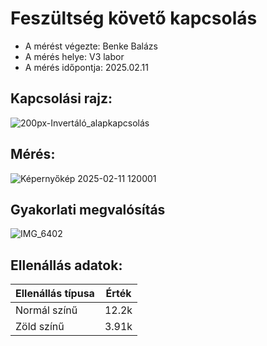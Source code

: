 # Feszültség követő kapcsolás

- A mérést végezte: Benke Balázs
- A mérés helye: V3 labor
- A mérés időpontja: 2025.02.11

## Kapcsolási rajz:
![200px-Invertáló_alapkapcsolás](https://github.com/user-attachments/assets/591e7511-cca6-4bd8-b31b-6d1a7a3e10c5)

## Mérés:
![Képernyőkép 2025-02-11 120001](https://github.com/user-attachments/assets/4fba8cc2-a1e6-417a-a35d-4aaa7df61ff8)

## Gyakorlati megvalósítás
![IMG_6402](https://github.com/user-attachments/assets/4b7c9370-30be-43de-96ca-449c94e7589b)

## Ellenállás adatok:
| Ellenállás típusa    | Érték  |
|----------------------|--------|
| Normál színű         | 12.2k  |
| Zöld színű           | 3.91k  |
